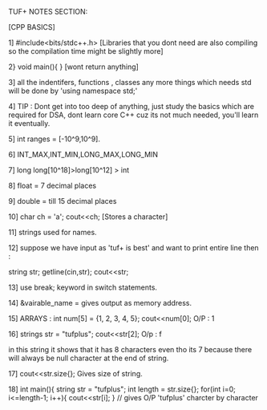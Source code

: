 TUF+ NOTES SECTION:

[CPP BASICS]

1] #include<bits/stdc++.h> [Libraries that you dont need are also compiling so the compilation time might be slightly more]



2} void main(){
               } [wont return anything]


3] all the indentifers, functions , classes any more things which needs std will be done by 'using namespace std;'



4] TIP : Dont get into too deep of anything, just study the basics which are required for DSA, dont learn core C++ cuz its not much needed, you'll learn it eventually.



5] int ranges = [-10^9,10^9].



6] INT_MAX,INT_MIN,LONG_MAX,LONG_MIN



7] long long[10^18]>long[10^12] > int



8] float = 7 decimal places



9] double = till 15 decimal places



10] char ch = 'a';
      cout<<ch; [Stores a character]


11] strings used for names.



12] suppose we have input as 'tuf+ is best' and want to print entire line then :

string str;
getline(cin,str);
cout<<str;


13] use break; keyword in switch statements.



14] &vairable_name = gives output as memory address.



15] ARRAYS :
int num[5] = {1, 2, 3, 4, 5};
cout<<num[0];
O/P : 1



16] strings str = "tufplus";
cout<<str[2];
O/p : f



in this string it shows that it has 8 characters even tho its 7 because there will always be null character at the end of string.



17] cout<<str.size{};
Gives size of string.



18] int main(){
string str = "tufplus";
int length = str.size{};
for(int i=0; i<=length-1; i++){
cout<<str[i];
} // gives O/P 'tufplus' charcter by character
